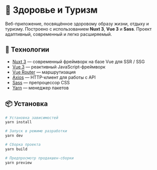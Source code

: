 # 🌿 Здоровье и Туризм

Веб-приложение, посвящённое здоровому образу жизни, отдыху и туризму. Построено с использованием **Nuxt 3**, **Vue 3** и **Sass**. Проект адаптивный, современный и легко расширяемый.

## 🚀 Технологии

- [Nuxt 3](https://nuxt.com) — современный фреймворк на базе Vue для SSR / SSG
- [Vue 3](https://vuejs.org/) — реактивный JavaScript-фреймворк
- [Vue Router](https://router.vuejs.org/) — маршрутизация
- [Axios](https://axios-http.com/) — HTTP-клиент для работы с API
- [Sass](https://sass-lang.com/) — препроцессор CSS
- [Yarn](https://classic.yarnpkg.com/) — менеджер пакетов

## 📦 Установка

```bash
# Установка зависимостей
yarn install

# Запуск в режиме разработки
yarn dev

# Сборка проекта
yarn build

# Предпросмотр продакшен-сборки
yarn preview


